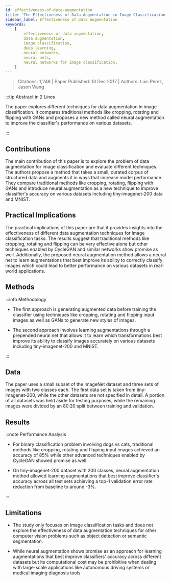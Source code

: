 ```yaml
---
id: effectiveness-of-data-augmentation
title: 'The Effectiveness of Data Augmentation in Image Classification using Deep Learning'
sidebar_label: Effectiveness of Data Augmentation
keywords: 
    [
        effectiveness of data augmentation,
        data augmentation,
        image classification,
        deep learning,
        neural networks,
        neural nets,
        neural networks for image classification,
    ]
---
```


> Citations: 1,248 | Paper Published: 13 Dec 2017 | Authors: Luis Perez, Jason Wang

<!-- Prettier doesn't change this -->
:::tip Abstract in 2 Lines

The paper explores different techniques for data augmentation in image classification. It compares traditional methods like cropping, rotating and flipping with GANs and proposes a new method called neural augmentation to improve the classifier's performance on various datasets.

:::


## Contributions 

The main contribution of this paper is to explore the problem of data augmentation for image classification and evaluate different techniques. The authors propose a method that takes a small, curated corpus of structured data and augments it in ways that increase model performance. They compare traditional methods like cropping, rotating, flipping with GANs and introduce neural augmentation as a new technique to improve classifier's accuracy on various datasets including tiny-imagenet-200 data and MNIST.

## Practical Implications

The practical implications of this paper are that it provides insights into the effectiveness of different data augmentation techniques for image classification tasks. The results suggest that traditional methods like cropping, rotating and flipping can be very effective alone but other techniques enabled by CycleGAN and similar networks show promise as well. Additionally, the proposed neural augmentation method allows a neural net to learn augmentations that best improve its ability to correctly classify images which could lead to better performance on various datasets in real-world applications.


## Methods
<!-- Prettier doesn't change this -->
:::info Methodology

- The first approach is generating augmented data before training the classifier using techniques like cropping, rotating and flipping input images as well as GANs to generate new styles of images.

- The second approach involves learning augmentations through a prepended neural net that allows it to learn which transformations best improve its ability to classify images accurately on various datasets including tiny-imagenet-200 and MNIST.

:::

## Data
The paper uses a small subset of the ImageNet dataset and three sets of images with two classes each. The first data set is taken from tiny-imagenet-200, while the other datasets are not specified in detail. A portion of all datasets was held aside for testing purposes, while the remaining images were divided by an 80:20 split between training and validation.

## Results
<!-- Prettier doesn't change this -->
:::note Performance Analysis

- For binary classification problem involving dogs vs cats, traditional methods like cropping, rotating and flipping input images achieved an accuracy of 85% while other advanced techniques enabled by CycleGAN showed promise as well.

- On tiny-imagenet-200 dataset with 200 classes, neural augmentation method allowed learning augmentations that best improve classifier's accuracy across all test sets achieving a top-1 validation error rate reduction from baseline to around -3%.

:::


## Limitations

- The study only focuses on image classification tasks and does not explore the effectiveness of data augmentation techniques for other computer vision problems such as object detection or semantic segmentation.

- While neural augmentation shows promise as an approach for learning augmentations that best improve classifiers' accuracy across different datasets but its computational cost may be prohibitive when dealing with large-scale applications like autonomous driving systems or medical imaging diagnosis tools


